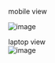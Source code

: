 mobile view 

![image](https://github.com/user-attachments/assets/175273f4-a174-4e6d-921c-3353462afcce)



laptop view   
![image](https://github.com/user-attachments/assets/da987fad-5b43-41be-b1ab-67399afefd52)
